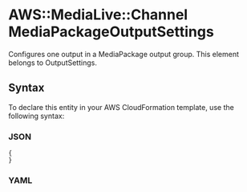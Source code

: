 # AWS::MediaLive::Channel MediaPackageOutputSettings<a name="aws-properties-medialive-channel-mediapackageoutputsettings"></a>

Configures one output in a MediaPackage output group\. This element belongs to OutputSettings\.

## Syntax<a name="aws-properties-medialive-channel-mediapackageoutputsettings-syntax"></a>

To declare this entity in your AWS CloudFormation template, use the following syntax:

### JSON<a name="aws-properties-medialive-channel-mediapackageoutputsettings-syntax.json"></a>

```
{
}
```

### YAML<a name="aws-properties-medialive-channel-mediapackageoutputsettings-syntax.yaml"></a>

```
```